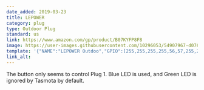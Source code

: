 ```yaml
---
date_added: 2019-03-23
title: LEPOWER
category: plug
type: Outdoor Plug
standard: us
link: https://www.amazon.com/gp/product/B07KYFP8F8
image: https://user-images.githubusercontent.com/10296053/54907967-d0763b80-4eb4-11e9-8684-eaca6e1ef06b.jpg
template: '{"NAME":"LEPOWER Outdoo","GPIO":[255,255,255,255,56,57,255,255,21,17,22,255,255],"FLAG":0,"BASE":18}' 
link_alt: 
---
```


The button only seems to control Plug 1. Blue LED is used, and Green LED is ignored by Tasmota by default.
